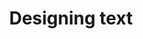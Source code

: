 ---
title: 4. Designing text
description: Most interfaces use too many font sizes, defines a type system in front.
bookPage: 88
---